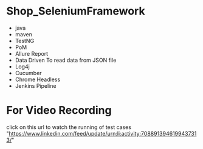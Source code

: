 # Shop_SeleniumFramework
 - java 
 - maven 
 - TestNG
 - PoM
 - Allure Report
 - Data Driven To read data from JSON file
 - Log4j
 - Cucumber 
 - Chrome Headless 
 - Jenkins Pipeline
  # For Video Recording
click on this url to watch the running of test cases
"https://www.linkedin.com/feed/update/urn:li:activity:7088913946199437313/"
